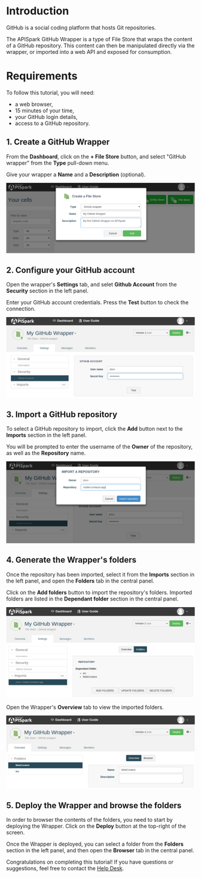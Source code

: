 
# Introduction

GitHub is a social coding platform that hosts Git repositories.

The APISpark GitHub Wrapper is a type of File Store that wraps the content of a GitHub repository. This content can then be manipulated directly via the wrapper, or imported into a web API and exposed for consumption.

# Requirements

To follow this tutorial, you will need:

*   a web browser,
*   15 minutes of your time,
*   your GitHub login details,
*   access to a GitHub repository.

## 1. Create a GitHub Wrapper

From the **Dashboard**, click on the **+ File Store** button, and select "GitHub wrapper" from the **Type** pull-down menu.

Give your wrapper a **Name** and a **Description** (optional).

![Create a GitHub Wrapper](images/create-github-wrapper.png "Create a GitHub Wrapper")

## 2. Configure your GitHub account

Open the wrapper's **Settings** tab, and selet **Github Account** from the **Security** section in the left panel.

Enter your GitHub account credentials. Press the **Test** button to check the connection.

![Setup GitHub account](images/github-account.png "Setup your GitHub account")

## 3. Import a GitHub repository

To select a GitHub repository to import, click the **Add** button next to the **Imports** section in the left panel.

You will be prompted to enter the username of the **Owner** of the repository, as well as the **Repository** name.

![Add a GitHub repo](images/import-github-repo.png "Add a GitHub repository")

## 4. Generate the Wrapper's folders

Once the repository has been imported, select it from the **Imports** section in the left panel, and open the **Folders** tab in the central panel.

Click on the **Add folders** button to import the repository's folders. Imported folders are listed in the **Dependant folder** section in the central panel.

![Add GitHub folders](images/add-github-folders.png "Add GitHub folders")

Open the Wrapper's **Overview** tab to view the imported folders.

![GitHub folders overview](images/github-folders-overview.png "GitHub folders overview")

## 5. Deploy the Wrapper and browse the folders

In order to browser the contents of the folders, you need to start by deploying the Wrapper. Click on the **Deploy** button at the top-right of the screen.

Once the Wrapper is deployed, you can select a folder from the **Folders** section in the left panel, and then open the **Browser** tab in the central panel.

<!--
![GitHub folder browser](images/github-folder-browser.png "GitHub folder browser")
-->

Congratulations on completing this tutorial! If you have questions or suggestions, feel free to contact the <a href="http://support.apispark.com/" target="_blank">Help Desk</a>.
